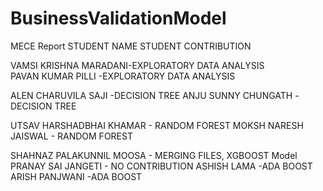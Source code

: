 # BusinessValidationModel
MECE Report
STUDENT NAME STUDENT CONTRIBUTION 

VAMSI KRISHNA MARADANI-EXPLORATORY DATA ANALYSIS  
PAVAN KUMAR PILLI -EXPLORATORY DATA ANALYSIS 
 
ALEN CHARUVILA SAJI -DECISION TREE
ANJU SUNNY CHUNGATH -DECISION TREE


UTSAV HARSHADBHAI KHAMAR - RANDOM FOREST
MOKSH NARESH JAISWAL - RANDOM FOREST

SHAHNAZ PALAKUNNIL MOOSA - MERGING FILES, XGBOOST Model
PRANAY SAI JANGETI - NO CONTRIBUTION
ASHISH LAMA -ADA BOOST
ARISH PANJWANI -ADA BOOST
